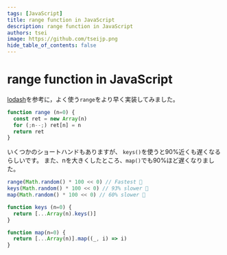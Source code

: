 ```yaml
---
tags: [JavaScript]
title: range function in JavaScript
description: range function in JavaScript
authors: tsei
image: https://github.com/tseijp.png
hide_table_of_contents: false
---
```


# range function in JavaScript

[lodash][lodash]を参考に，よく使う`range`をより早く実装してみました。

[lodash]: https://github.com/lodash/lodash/blob/2da024c3b4f9947a48517639de7560457cd4ec6c/.internal/baseRange.js#L12

```jsx
function range (n=0) {
  const ret = new Array(n)
  for (;n--;) ret[n] = n
  return ret
}
```

<!--truncate-->

いくつかのショートハンドもありますが、
`keys()`を使うと90%近くも遅くなるらしいです。
また、nを大きくしたところ、`map()`でも90%ほど遅くなりました。

```jsx
range(Math.random() * 100 << 0) // Fastest 💪
keys(Math.random() * 100 << 0) // 93% slower 🐢
map(Math.random() * 100 << 0) // 60% slower 🐢
```

```jsx
function keys (n=0) {
  return [...Array(n).keys()]
}

function map(n=0) {
  return [...Array(n)].map((_, i) => i)
}
```

